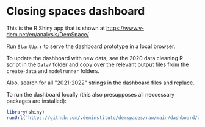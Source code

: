 Closing spaces dashboard
========================

This is the R Shiny app that is shown at https://www.v-dem.net/en/analysis/DemSpace/

Run `StartUp.r` to serve the dashboard prototype in a local browser. 

To update the dashboard with new data, see the 2020 data cleaning R script in the `Data/` folder and copy over the relevant output files from the `create-data` and `modelrunner` folders. 

Also, search for all "2021-2022" strings in the dashboard files and replace.


To run the dashboard locally (this also presupposes all neccessary packages are installed):

```r
library(shiny)
runUrl('https://github.com/vdeminstitute/demspaces/raw/main/dashboard/demspaces-dashboard.tar.gz')
```
